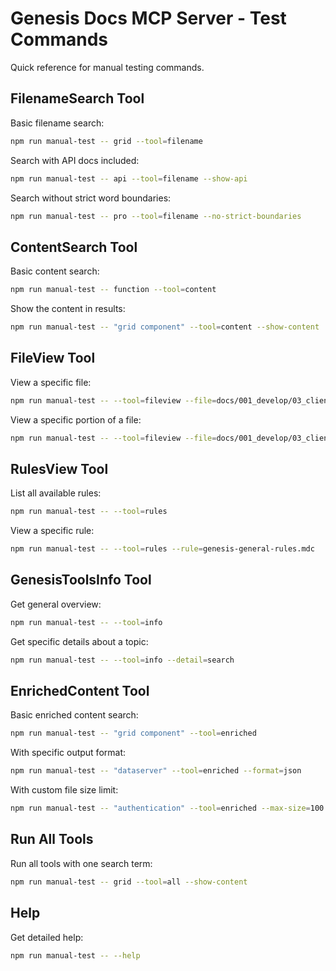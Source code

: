 # Genesis Docs MCP Server - Test Commands

Quick reference for manual testing commands.

## FilenameSearch Tool

Basic filename search:
```bash
npm run manual-test -- grid --tool=filename
```

Search with API docs included:
```bash
npm run manual-test -- api --tool=filename --show-api
```

Search without strict word boundaries:
```bash
npm run manual-test -- pro --tool=filename --no-strict-boundaries
```

## ContentSearch Tool

Basic content search:
```bash
npm run manual-test -- function --tool=content
```

Show the content in results:
```bash
npm run manual-test -- "grid component" --tool=content --show-content
```

## FileView Tool

View a specific file:
```bash
npm run manual-test -- --tool=fileview --file=docs/001_develop/03_client-capabilities/005_grids/index.md
```

View a specific portion of a file:
```bash
npm run manual-test -- --tool=fileview --file=docs/001_develop/03_client-capabilities/005_grids/index.md --offset=10 --max-lines=20
```

## RulesView Tool

List all available rules:
```bash
npm run manual-test -- --tool=rules
```

View a specific rule:
```bash
npm run manual-test -- --tool=rules --rule=genesis-general-rules.mdc
```

## GenesisToolsInfo Tool

Get general overview:
```bash
npm run manual-test -- --tool=info
```

Get specific details about a topic:
```bash
npm run manual-test -- --tool=info --detail=search
```

## EnrichedContent Tool

Basic enriched content search:
```bash
npm run manual-test -- "grid component" --tool=enriched
```

With specific output format:
```bash
npm run manual-test -- "dataserver" --tool=enriched --format=json
```

With custom file size limit:
```bash
npm run manual-test -- "authentication" --tool=enriched --max-size=100
```

## Run All Tools

Run all tools with one search term:
```bash
npm run manual-test -- grid --tool=all --show-content
```

## Help

Get detailed help:
```bash
npm run manual-test -- --help
```